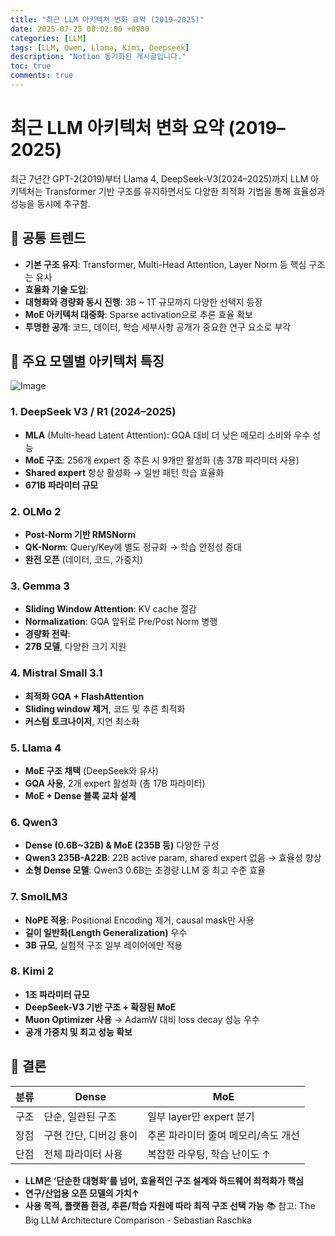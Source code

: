 ```yaml
---
title: "최근 LLM 아키텍처 변화 요약 (2019–2025)"
date: 2025-07-25 08:02:00 +0900
categories: [LLM]
tags: [LLM, Qwen, Llama, Kimi, Deepseek]
description: "Notion 동기화된 게시글입니다."
toc: true
comments: true
---
```


# 최근 LLM 아키텍처 변화 요약 (2019–2025)

최근 7년간 GPT-2(2019)부터 Llama 4, DeepSeek-V3(2024–2025)까지 LLM 아키텍처는 Transformer 기반 구조를 유지하면서도 다양한 최적화 기법을 통해 효율성과 성능을 동시에 추구함.

## 🔑 공통 트렌드

- **기본 구조 유지**: Transformer, Multi-Head Attention, Layer Norm 등 핵심 구조는 유사
- **효율화 기술 도입**:
- **대형화와 경량화 동시 진행**: 3B ~ 1T 규모까지 다양한 선택지 등장
- **MoE 아키텍처 대중화**: Sparse activation으로 추론 효율 확보
- **투명한 공개**: 코드, 데이터, 학습 세부사항 공개가 중요한 연구 요소로 부각
## 📌 주요 모델별 아키텍처 특징

![Image](https://prod-files-secure.s3.us-west-2.amazonaws.com/e6db513d-ec54-40ff-aa74-2487b0bcfe15/ac24fdd3-febf-45c7-8e99-afb6446591d8/image.png?X-Amz-Algorithm=AWS4-HMAC-SHA256&X-Amz-Content-Sha256=UNSIGNED-PAYLOAD&X-Amz-Credential=ASIAZI2LB4662WJFF5QY%2F20250725%2Fus-west-2%2Fs3%2Faws4_request&X-Amz-Date=20250725T155059Z&X-Amz-Expires=3600&X-Amz-Security-Token=IQoJb3JpZ2luX2VjEB8aCXVzLXdlc3QtMiJHMEUCIQDnsMtE7x5O2gSDcsQXE%2FI5rNsSPXSjyjtjmUgXAf8uqAIgVNrl1uRzwFd68hTJybOMDVeGGCXH%2BdHzQEX4FKfuF9cq%2FwMISBAAGgw2Mzc0MjMxODM4MDUiDEp6wZ6NuhcPl%2FsOVSrcA6SbCTAseKSBenVZXtMk8jnsdq0G6czV2aU1vCM144UVuWkD32YIg08DEitnQBIkZF08eg%2FMQBR0RRTG59okFA2TwSlSt%2BSNgPB4LDcxbjqMfIOta5jxRYerWQeRAJvvjV9hm6iOoixm9dqZV0RKEnfKUUlWXqwSrhvyqUUHmUPJ9q%2BvxfstV37Woo67S3IfwdU1%2B2OyF9HbTm4dPbXQrEkzwd3ICAy800U%2BxtHVEu%2Btb2HMDz7uPB99GjCA4oxYvEFd0NFJSF6HPgKWLNa8Ul0I7XikSjG%2B6OJ%2FLShLJnHLjAu0wP41CReOZh8dq1qYnWbCjCf%2FsHJkT7JnIZJfqcypHX%2F%2FQJXuga2cIThZtZgGzWdLuQx4Ec5OkJjeIIeHIes%2FzCa8X28ZBJob6ARPsMEDyJokYJpAEiQLANln7OAI%2FkfMPIK%2FgY%2BVbWBj%2BxjZKUAPNe%2BqsizcuV4V4g0LomZSafgwh4yB%2F7DP4CylL%2FUYPs13TZEiROxzaKyT0bElGUtkecdjXCaM9wcFvXWROdBTfis%2B2lsNE86FDlTbnAnW%2B6BkaJrHblQKq7H%2BrWDZg1ZY0AQ8vO1lCjjorurJ0kMTVm%2BBuiRbEy71d5%2BGW2a7JBaLFXdtSFVjhYLLMOC8jsQGOqUBlXWfrvg0dK5A%2FwoDKwbm8L7KgSUuj6tj81FFh4kR4y1xwweKLiislN%2FZLRvF4Ke6uxXTSfk3hTtI2aAGHvbAkwtKm7ufmYCPURo8m2rRlzoBEYa8PW8oBppopIbjnu5ilrxVfJC5tlz4CgXRZ3lZu3BuBGwimOwlgER1ut%2FY1N44Cy3yKjYWb%2FPFjVsESHbB6jfNn9MBvmisY6M4%2BM2wbOhsnZcQ&X-Amz-Signature=01e5d1512a20c9b2876350050110a24399521739da976136dc30244a07da3a14&X-Amz-SignedHeaders=host&x-amz-checksum-mode=ENABLED&x-id=GetObject)

### 1. DeepSeek V3 / R1 (2024–2025)

- **MLA** (Multi-head Latent Attention): GQA 대비 더 낮은 메모리 소비와 우수 성능
- **MoE 구조**: 256개 expert 중 추론 시 9개만 활성화 (총 37B 파라미터 사용)
- **Shared expert** 항상 활성화 → 일반 패턴 학습 효율화
- **671B 파라미터 규모**
### 2. OLMo 2

- **Post-Norm 기반 RMSNorm**
- **QK-Norm**: Query/Key에 별도 정규화 → 학습 안정성 증대
- **완전 오픈** (데이터, 코드, 가중치)
### 3. Gemma 3

- **Sliding Window Attention**: KV cache 절감
- **Normalization**: GQA 앞뒤로 Pre/Post Norm 병행
- **경량화 전략**:
- **27B 모델**, 다양한 크기 지원
### 4. Mistral Small 3.1

- **최적화 GQA + FlashAttention**
- **Sliding window 제거**, 코드 및 추론 최적화
- **커스텀 토크나이저**, 지연 최소화
### 5. Llama 4

- **MoE 구조 채택** (DeepSeek와 유사)
- **GQA 사용**, 2개 expert 활성화 (총 17B 파라미터)
- **MoE + Dense 블록 교차 설계**
### 6. Qwen3

- **Dense (0.6B~32B) & MoE (235B 등)** 다양한 구성
- **Qwen3 235B-A22B**: 22B active param, shared expert 없음 → 효율성 향상
- **소형 Dense 모델**: Qwen3 0.6B는 초경량 LLM 중 최고 수준 효율
### 7. SmolLM3

- **NoPE 적용**: Positional Encoding 제거, causal mask만 사용
- **길이 일반화(Length Generalization)** 우수
- **3B 규모**, 실험적 구조 일부 레이어에만 적용
### 8. Kimi 2

- **1조 파라미터 규모**
- **DeepSeek-V3 기반 구조 + 확장된 MoE**
- **Muon Optimizer 사용** → AdamW 대비 loss decay 성능 우수
- **공개 가중치 및 최고 성능 확보**
## 🧩 결론

| 분류 | Dense | MoE |
| --- | --- | --- |
| 구조 | 단순, 일관된 구조 | 일부 layer만 expert 분기 |
| 장점 | 구현 간단, 디버깅 용이 | 추론 파라미터 줄여 메모리/속도 개선 |
| 단점 | 전체 파라미터 사용 | 복잡한 라우팅, 학습 난이도 ↑ |

- **LLM은 ‘단순한 대형화’를 넘어, 효율적인 구조 설계와 하드웨어 최적화가 핵심**
- **연구/산업용 오픈 모델의 가치↑**
- **사용 목적, 플랫폼 환경, 추론/학습 자원에 따라 최적 구조 선택 가능**
📚 참고: The Big LLM Architecture Comparison - Sebastian Raschka


